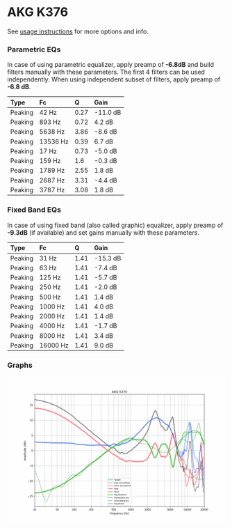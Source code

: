 # AKG K376
See [usage instructions](https://github.com/jaakkopasanen/AutoEq#usage) for more options and info.

### Parametric EQs
In case of using parametric equalizer, apply preamp of **-6.8dB** and build filters manually
with these parameters. The first 4 filters can be used independently.
When using independent subset of filters, apply preamp of **-6.8 dB**.

| Type    | Fc       |    Q | Gain     |
|:--------|:---------|:-----|:---------|
| Peaking | 42 Hz    | 0.27 | -11.0 dB |
| Peaking | 893 Hz   | 0.72 | 4.2 dB   |
| Peaking | 5638 Hz  | 3.86 | -8.6 dB  |
| Peaking | 13536 Hz | 0.39 | 6.7 dB   |
| Peaking | 17 Hz    | 0.73 | -5.0 dB  |
| Peaking | 159 Hz   | 1.6  | -0.3 dB  |
| Peaking | 1789 Hz  | 2.55 | 1.8 dB   |
| Peaking | 2687 Hz  | 3.31 | -4.4 dB  |
| Peaking | 3787 Hz  | 3.08 | 1.8 dB   |

### Fixed Band EQs
In case of using fixed band (also called graphic) equalizer, apply preamp of **-9.3dB**
(if available) and set gains manually with these parameters.

| Type    | Fc       |    Q | Gain     |
|:--------|:---------|:-----|:---------|
| Peaking | 31 Hz    | 1.41 | -15.3 dB |
| Peaking | 63 Hz    | 1.41 | -7.4 dB  |
| Peaking | 125 Hz   | 1.41 | -5.7 dB  |
| Peaking | 250 Hz   | 1.41 | -2.0 dB  |
| Peaking | 500 Hz   | 1.41 | 1.4 dB   |
| Peaking | 1000 Hz  | 1.41 | 4.0 dB   |
| Peaking | 2000 Hz  | 1.41 | 1.4 dB   |
| Peaking | 4000 Hz  | 1.41 | -1.7 dB  |
| Peaking | 8000 Hz  | 1.41 | 3.4 dB   |
| Peaking | 16000 Hz | 1.41 | 9.0 dB   |

### Graphs
![](./AKG%20K376.png)